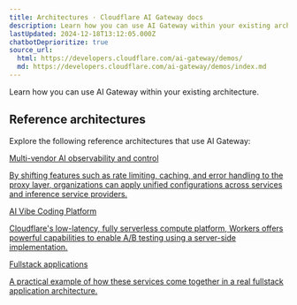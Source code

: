 ```yaml
---
title: Architectures · Cloudflare AI Gateway docs
description: Learn how you can use AI Gateway within your existing architecture.
lastUpdated: 2024-12-18T13:12:05.000Z
chatbotDeprioritize: true
source_url:
  html: https://developers.cloudflare.com/ai-gateway/demos/
  md: https://developers.cloudflare.com/ai-gateway/demos/index.md
---
```


Learn how you can use AI Gateway within your existing architecture.

## Reference architectures

Explore the following reference architectures that use AI Gateway:

[Multi-vendor AI observability and control](https://developers.cloudflare.com/reference-architecture/diagrams/ai/ai-multivendor-observability-control/)

[By shifting features such as rate limiting, caching, and error handling to the proxy layer, organizations can apply unified configurations across services and inference service providers.](https://developers.cloudflare.com/reference-architecture/diagrams/ai/ai-multivendor-observability-control/)

[AI Vibe Coding Platform](https://developers.cloudflare.com/reference-architecture/diagrams/ai/ai-vibe-coding-platform/)

[Cloudflare's low-latency, fully serverless compute platform, Workers offers powerful capabilities to enable A/B testing using a server-side implementation.](https://developers.cloudflare.com/reference-architecture/diagrams/ai/ai-vibe-coding-platform/)

[Fullstack applications](https://developers.cloudflare.com/reference-architecture/diagrams/serverless/fullstack-application/)

[A practical example of how these services come together in a real fullstack application architecture.](https://developers.cloudflare.com/reference-architecture/diagrams/serverless/fullstack-application/)
